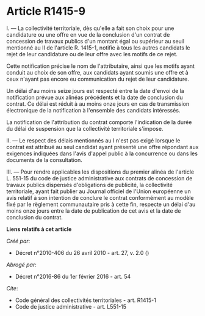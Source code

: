 # Article R1415-9

I. ― La collectivité territoriale, dès qu'elle a fait son choix pour une candidature ou une offre en vue de la conclusion
d'un contrat de concession de travaux publics d'un montant égal ou supérieur au seuil mentionné au II de l'article R. 1415-1,
notifie à tous les autres candidats le rejet de leur candidature ou de leur offre avec les motifs de ce rejet. 

Cette notification précise le nom de l'attributaire, ainsi que les motifs ayant conduit au choix de son offre, aux candidats
ayant soumis une offre et à ceux n'ayant pas encore eu communication du rejet de leur candidature. 

Un délai d'au moins seize jours est respecté entre la date d'envoi de la notification prévue aux alinéas précédents et la
date de conclusion du contrat. Ce délai est réduit à au moins onze jours en cas de transmission électronique de la
notification à l'ensemble des candidats intéressés. 

La notification de l'attribution du contrat comporte l'indication de la durée du délai de suspension que la collectivité
territoriale s'impose. 

II. ― Le respect des délais mentionnés au I n'est pas exigé lorsque le contrat est attribué au seul candidat ayant présenté
une offre répondant aux exigences indiquées dans l'avis d'appel public à la concurrence ou dans les documents de la
consultation. 

III. ― Pour rendre applicables les dispositions du premier alinéa de l'article L. 551-15 du code de justice administrative
aux contrats de concession de travaux publics dispensés d'obligations de publicité, la collectivité territoriale, ayant fait
publier au Journal officiel de l'Union européenne un avis relatif à son intention de conclure le contrat conformément au
modèle fixé par le règlement communautaire pris à cette fin, respecte un délai d'au moins onze jours entre la date de
publication de cet avis et la date de conclusion du contrat.

**Liens relatifs à cet article**

_Créé par_:

  - Décret n°2010-406 du 26 avril 2010 - art. 27, v. 2.0 ()

_Abrogé par_:

  - Décret n°2016-86 du 1er février 2016 - art. 54

_Cite_:

  - Code général des collectivités territoriales - art. R1415-1
  - Code de justice administrative - art. L551-15
